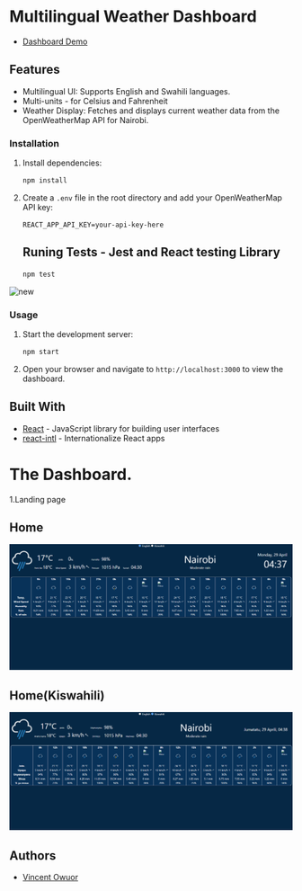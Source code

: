# Multilingual Weather Dashboard
- [Dashboard Demo](https://garesender.esquekenya.com/)


## Features

- Multilingual UI: Supports English and Swahili languages.
- Multi-units - for Celsius and Fahrenheit
- Weather Display: Fetches and displays current weather data from the OpenWeatherMap API for Nairobi.

### Installation

1. Install dependencies:

   ```bash
   npm install
   ```

2. Create a `.env` file in the root directory and add your OpenWeatherMap API key:

   ```
   REACT_APP_API_KEY=your-api-key-here
   ```

   ## Runing Tests - Jest and React testing Library
    ```bash
   npm test
   ```
  ![new](./screenshots/testScrenshot.png) 

### Usage

1. Start the development server:

   ```bash
   npm start
   ```

2. Open your browser and navigate to `http://localhost:3000` to view the dashboard.

## Built With

- [React](https://reactjs.org/) - JavaScript library for building user interfaces
- [react-intl](https://github.com/formatjs/react-intl) - Internationalize React apps

# The Dashboard.
1.Landing page

## Home
![Dashboard Preview](./screenshots/Main1.png)

## Home(Kiswahili)
![Dashboard Preview](./screenshots/Main2.png)

## Authors

- [Vincent Owuor](https://github.com/owuorvin)